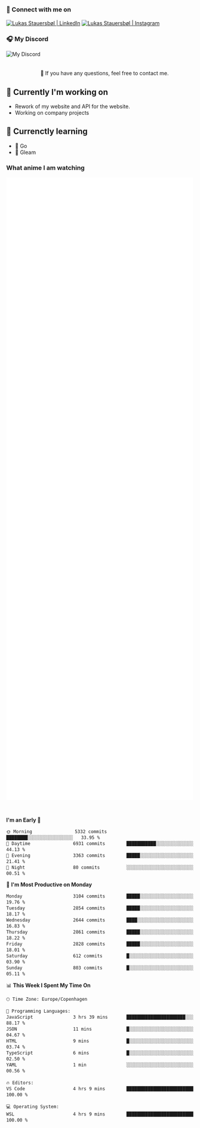 ### 🔗 Connect with me on
<a href="https://www.instagram.com/lukas_stauersbol" target="_blank"><img align="center" src="https://raw.githubusercontent.com/stauersbol/stauersbol/main/images/instagram.svg" alt="Lukas Stauersbøl | LinkedIn" width="30px"/></a>
<a href="https://www.linkedin.com/in/lukas-stauersbol/" target="_blank"><img align="center" src="https://raw.githubusercontent.com/stauersbol/stauersbol/main/images/linkedin.svg" alt="Lukas Stauersbøl | Instagram" width="30px"/></a>

<p align="center">
 <h3>🎧 My Discord</h3>
 <img align="left" height="55px" src="https://discord.c99.nl/widget/theme-2/147806323323568128.png" alt="My Discord" />
</p>

<br/>
<br/>
<br/>
💬 If you have any questions, feel free to contact me.

## 🔭 Currently I'm working on
- Rework of my website and API for the website.
- Working on company projects
 
## 🌱 Currenctly learning
- 💙 Go
- 💜 Gleam

### What anime I am watching
<a href="https://anilist.co/user/slashiy/" align="center"><img align="center" width="500px" src="metrics.plugin.personal.anilist.svg" /></a>

<br/>

<!--START_SECTION:waka-->
**I'm an Early 🐤** 

```text
🌞 Morning                5332 commits        ████████░░░░░░░░░░░░░░░░░   33.95 % 
🌆 Daytime                6931 commits        ███████████░░░░░░░░░░░░░░   44.13 % 
🌃 Evening                3363 commits        █████░░░░░░░░░░░░░░░░░░░░   21.41 % 
🌙 Night                  80 commits          ░░░░░░░░░░░░░░░░░░░░░░░░░   00.51 % 
```
📅 **I'm Most Productive on Monday** 

```text
Monday                   3104 commits        █████░░░░░░░░░░░░░░░░░░░░   19.76 % 
Tuesday                  2854 commits        █████░░░░░░░░░░░░░░░░░░░░   18.17 % 
Wednesday                2644 commits        ████░░░░░░░░░░░░░░░░░░░░░   16.83 % 
Thursday                 2861 commits        █████░░░░░░░░░░░░░░░░░░░░   18.22 % 
Friday                   2828 commits        █████░░░░░░░░░░░░░░░░░░░░   18.01 % 
Saturday                 612 commits         █░░░░░░░░░░░░░░░░░░░░░░░░   03.90 % 
Sunday                   803 commits         █░░░░░░░░░░░░░░░░░░░░░░░░   05.11 % 
```


📊 **This Week I Spent My Time On** 

```text
🕑︎ Time Zone: Europe/Copenhagen

💬 Programming Languages: 
JavaScript               3 hrs 39 mins       ██████████████████████░░░   88.17 % 
JSON                     11 mins             █░░░░░░░░░░░░░░░░░░░░░░░░   04.67 % 
HTML                     9 mins              █░░░░░░░░░░░░░░░░░░░░░░░░   03.74 % 
TypeScript               6 mins              █░░░░░░░░░░░░░░░░░░░░░░░░   02.50 % 
YAML                     1 min               ░░░░░░░░░░░░░░░░░░░░░░░░░   00.56 % 

🔥 Editors: 
VS Code                  4 hrs 9 mins        █████████████████████████   100.00 % 

💻 Operating System: 
WSL                      4 hrs 9 mins        █████████████████████████   100.00 % 
```


<!--END_SECTION:waka-->
